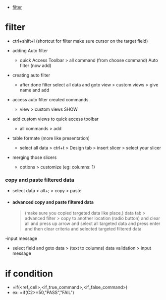 - [filter](#filter)

# filter

- ctrl+shift+l (shortcut for filter make sure cursor on the target field)

- adding Auto filter

  - quick Access Toolbar > all command (from choose command) Auto filter (now add)

- creating auto filter

  - after done filter select all data and goto view > custom views > give name and add

- access auto filter created commands

  - view > custom views SHOW

- add custom views to quick access toolbar

  - all commands > add

- table formate (more like presentation)

  - select all data > ctrl+t > Design tab > insert slicer > select your slicer

- merging those slicers
  - options > customize (eg: columns: 1)

### copy and paste filtered data

- select data > alt+; > copy > paste

- #### advanced copy and paste filtered data
  > (make sure you copied targeted data like place,) data tab > advanced filter > copy to another location (radio button) and clear all and press up arrow and select all targeted data and press enter and then clear criteria and selected targeted filtered data

-input message

- select field and goto data > (text to columns) data validation > input message

# if condition

- =if(<ref_cell><condition>,<if_true_command>,<if_false_command>)
- ex: =if(C2>=50,"PASS","FAIL")
